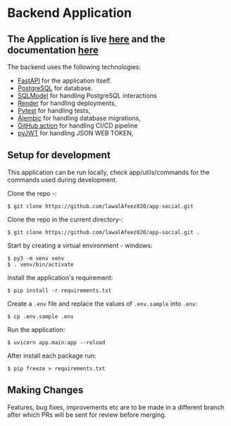 # Backend Application
## The Application is live [here](https://app-social.onrender.com/docs) and the documentation [here](https://app-social.onrender.com/docs)


The backend uses the following technologies:

- [FastAPI](https://fastapi.tiangolo.com/) for the application itself.
- [PostgreSQL](https://www.postgresql.org/docs/) for database.
- [SQLModel](https://docs.sqlalchemy.org/en/14/dialects/postgresql.html) for handling PostgreSQL interactions
- [Render](https://blog.akashrchandran.in/deploying-fastapi-application-to-render   ) for handling deployments, 
- [Pytest](https://docs.pytest.org/en/6.2.x/contents.html) for handling tests,
- [Alembic](https://alembic.sqlalchemy.org/en/latest/) for handling database migrations,
- [GitHub action](https://docs.github.com/en/actions/automating-builds-and-tests/building-and-testing-python) for handling CI/CD pipeline
- [pyJWT](https://pyjwt.readthedocs.io/en/stable/) for handling JSON WEB TOKEN,

## Setup for development

This application can be run locally, check app/utils/commands 
for the commands used during development.

Clone the repo -:
```console
$ git clone https://github.com/lawalAfeez820/app-social.git
```
Clone the repo in the current directory-:
```console
$ git clone https://github.com/lawalAfeez820/app-social.git .
```

Start by creating a virtual environment - windows:

```console
$ py3 -m venv venv
$ . venv/bin/activate
```

Install the application's requirement:
```console
$ pip install -r requirements.txt
```

Create a `.env` file and replace the values of `.env.sample` into `.env`:

```console
$ cp .env.sample .env
```

Run the application:

```console
$ uvicorn app.main:app --reload
```
After install each package run:
```console
$ pip freeze > requirements.txt
```

## Making Changes

Features, bug fixes, improvements etc are to be made in a different branch after which PRs will be sent for review before merging.
